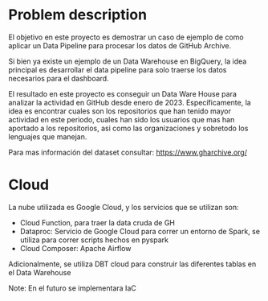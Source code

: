 # Problem description

El objetivo en este proyecto es demostrar un caso de ejemplo de como aplicar un Data Pipeline para procesar los datos de GitHub Archive.

Si bien ya existe un ejemplo de un Data Warehouse en BigQuery, la idea principal es desarrollar el data pipeline para solo traerse los datos necesarios para el dashboard.

El resultado en este proyecto es conseguir un Data Ware House para analizar la actividad en GitHub desde enero de 2023. Específicamente, la idea es encontrar cuales son los repositorios que han tenido mayor actividad en este periodo, cuales han sido los usuarios que mas han aportado a los repositorios, asi como las organizaciones y sobretodo los lenguajes que manejan.

Para mas información del dataset consultar:
https://www.gharchive.org/

# Cloud

La nube utilizada es Google Cloud, y los servicios que se utilizan son:

- Cloud Function, para traer la data cruda de GH
- Dataproc: Servicio de Google Cloud para correr un entorno de Spark, se utiliza para correr scripts hechos en pyspark
- Cloud Composer: Apache Airflow

Adicionalmente, se utiliza DBT cloud para construir las diferentes tablas en el Data Warehouse

Note: En el futuro se implementara IaC

